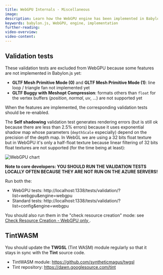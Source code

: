 ```yaml
---
title: WebGPU Internals - Miscellaneous
image: 
description: Learn how the WebGPU engine has been implemented in Babylon.js
keywords: babylon.js, WebGPU, engine, implementation
further-reading:
video-overview:
video-content:
---
```


## Validation tests
These validation tests are excluded from WebGPU because some features are not implemented in Babylon.js yet:
* **GLTF Mesh Primitive Mode (0)** and **GLTF Mesh Primitive Mode (1)**: line loop / triangle fan not implemented yet
* **GLTF Buggy with Meshopt Compression**: formats others than `float` for the vertex buffers (*position*, *normal*, *uv*, ...) are not supported yet

When the features are implemented, the corresponding validation tests should be re-enabled.

The **Self shadowing** validation test generates rendering errors (but is still ok because there are less than 2.5% errors) because it uses exponential shadow map whose parameters (`depthScale` especially) depend on the precision of the depth map. In WebGL we are using a 32 bits float texture but in WebGPU it's only a half-float texture because linear filtering of 32 bits float textures are not supported (for the time being at least):

![WebGPU chart](/img/toolsAndResources/webgpu/webgpuValidationTestSelfShadowing.jpg)

**Note to core developers: YOU SHOULD RUN THE VALIDATION TESTS LOCALLY OFTEN BECAUSE THEY ARE NOT RUN ON THE AZURE SERVERS!**

Run both the:
* WebGPU tests: http://localhost:1338/tests/validation/?list=webgpu&engine=webgpu
* Standard tests: http://localhost:1338/tests/validation/?list=config&engine=webgpu

You should also run them in the "check resource creation" mode: see [Check Resource Creation - WebGPU only
](/contribute/howToStart/validationTests#check-resource-creation---webgpu-only).

## TintWASM
You should update the **TWGSL** (Tint WASM) module regularly so that it stays in sync with the **Tint** source code.

* TintWASM module: https://github.com/syntheticmagus/twgsl
* Tint repository: https://dawn.googlesource.com/tint
